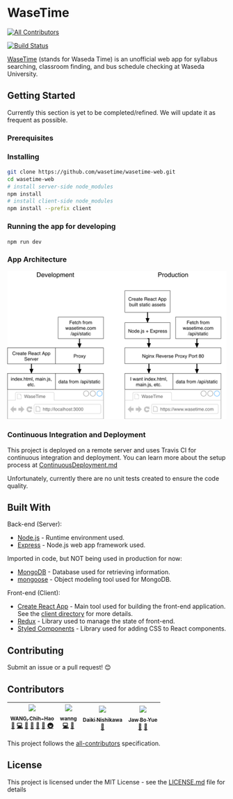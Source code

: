 # WaseTime

[![All Contributors](https://img.shields.io/badge/all_contributors-4-orange.svg?style=flat-square)](#contributors)

[![Build Status](https://travis-ci.org/wasetime/wasetime-web.svg?branch=master)](https://travis-ci.org/wasetime/wasetime-web)

[WaseTime](https://wasetime.com) (stands for Waseda Time) is an unofficial web app for syllabus searching, classroom finding, and bus schedule checking at Waseda University.

## Getting Started

Currently this section is yet to be completed/refined. We will update it as frequent as possible.

### Prerequisites

### Installing

```bash
git clone https://github.com/wasetime/wasetime-web.git
cd wasetime-web
# install server-side node_modules
npm install
# install client-side node_modules
npm install --prefix client
```

### Running the app for developing

```bash
npm run dev
```

### App Architecture

![App Architecture](/docs/images/AppArchitecture.png)

### Continuous Integration and Deployment

This project is deployed on a remote server and uses Travis CI for continuous integration and deployment. You can learn more about the setup process at [ContinuousDeployment.md](docs/ContinuousDeployment.md)

Unfortunately, currently there are no unit tests
created to ensure the code quality.

## Built With

Back-end (Server):

* [Node.js](https://nodejs.org/) - Runtime environment used.
* [Express](http://expressjs.com/) - Node.js web app framework used.

Imported in code, but NOT being used in production for now:

* [MongoDB](https://www.mongodb.com/) - Database used for retrieving information.
* [mongoose](http://mongoosejs.com/) - Object modeling tool used for MongoDB.

Front-end (Client):

* [Create React App](https://github.com/facebook/create-react-app) - Main tool used for building the front-end application. See the [client directory](client/) for more details.
* [Redux](https://redux.js.org) - Library used to manage the state of front-end.
* [Styled Components](https://www.styled-components.com) - Library used for adding CSS to React components.

## Contributing

Submit an issue or a pull request! :blush:

## Contributors

<!-- ALL-CONTRIBUTORS-LIST:START - Do not remove or modify this section -->

<!-- prettier-ignore -->
| [<img src="https://avatars0.githubusercontent.com/u/30998659?v=4" width="100px;"/><br /><sub><b>WANG, Chih-Hao</b></sub>](http://www.oscarwang114.me)<br />[🐛](https://github.com/wasetime/wasetime-web/issues?q=author%3AOscarWang114 "Bug reports") [💻](https://github.com/wasetime/wasetime-web/commits?author=OscarWang114 "Code") [🎨](#design-OscarWang114 "Design") [📖](https://github.com/wasetime/wasetime-web/commits?author=OscarWang114 "Documentation") [🤔](#ideas-OscarWang114 "Ideas, Planning, & Feedback") [👀](#review-OscarWang114 "Reviewed Pull Requests") [🚇](#infra-OscarWang114 "Infrastructure (Hosting, Build-Tools, etc)") | [<img src="https://avatars0.githubusercontent.com/u/32323900?v=4" width="100px;"/><br /><sub><b>wanng</b></sub>](https://github.com/wanng-ide)<br />[💻](https://github.com/wasetime/wasetime-web/commits?author=wanng-ide "Code") [🤔](#ideas-wanng-ide "Ideas, Planning, & Feedback") | [<img src="https://avatars3.githubusercontent.com/u/17228098?v=4" width="100px;"/><br /><sub><b>Daiki Nishikawa</b></sub>](https://github.com/nd-02110114)<br />[🤔](#ideas-nd-02110114 "Ideas, Planning, & Feedback") | [<img src="https://graph.facebook.com/100000406482926/picture?type=large" width="100px;"/><br /><sub><b>Jaw Bo Yue</b></sub>](https://www.facebook.com/JawBoYue)<br />[🎨](#design "Design") [🤔](#ideas "Ideas, Planning, & Feedback") |
| :---: | :---: | :---: | :---: |

<!-- ALL-CONTRIBUTORS-LIST:END -->

This project follows the [all-contributors](https://github.com/kentcdodds/all-contributors) specification.

## License

This project is licensed under the MIT License - see the [LICENSE.md](LICENSE.md) file for details

